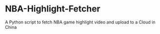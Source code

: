 # NBA-Highlight-Fetcher
A Python script to fetch NBA game highlight video and upload to a Cloud in China
